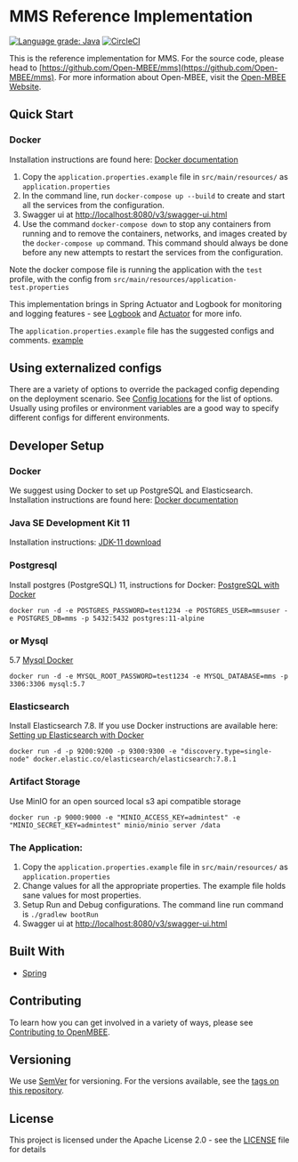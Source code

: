 # MMS Reference Implementation
[![Language grade: Java](https://img.shields.io/lgtm/grade/java/g/Open-MBEE/mms.svg?logo=lgtm&logoWidth=18)](https://lgtm.com/projects/g/Open-MBEE/mms/context:java) [![CircleCI](https://circleci.com/gh/Open-MBEE/mms.svg?style=svg)](https://circleci.com/gh/Open-MBEE/mms)

This is the reference implementation for MMS. For the source code, please head to [https://github.com/Open-MBEE/mms](https://github.com/Open-MBEE/mms). For more information about Open-MBEE, visit the [Open-MBEE Website](https://openmbee.org/).

## Quick Start
### Docker
Installation instructions are found here: [Docker documentation](https://docs.docker.com/)

1. Copy the `application.properties.example` file in `src/main/resources/` as `application.properties`
1. In the command line, run `docker-compose up --build` to create and start all the services from the configuration. 
1. Swagger ui at [http://localhost:8080/v3/swagger-ui.html](http://localhost:8080/v3/swagger-ui.html)
1. Use the command `docker-compose down` to stop any containers from running and to remove the containers, networks, and images created by the `docker-compose up` command. This command should always be done before any new attempts to restart the services from the configuration. 

Note the docker compose file is running the application with the `test` profile, with the config from `src/main/resources/application-test.properties`

This implementation brings in Spring Actuator and Logbook for monitoring and logging features - see [Logbook](https://github.com/zalando/logbook) and [Actuator](https://docs.spring.io/spring-boot/docs/current/reference/html/production-ready-features.html) for more info. 

The `application.properties.example` file has the suggested configs and comments. [example](https://github.com/Open-MBEE/mmsri/blob/develop/src/main/resources/application.properties.example)

## Using externalized configs
There are a variety of options to override the packaged config depending on the deployment scenario. See [Config locations](https://docs.spring.io/spring-boot/docs/current/reference/html/spring-boot-features.html#boot-features-external-config) for the list of options. Usually using profiles or environment variables are a good way to specify different configs for different environments.

## Developer Setup
### Docker 
We suggest using Docker to set up PostgreSQL and Elasticsearch.  Installation 
instructions are found here: [Docker documentation](https://docs.docker.com/)

### Java SE Development Kit 11
Installation instructions: [JDK-11 download](https://www.oracle.com/java/technologies/javase-jdk11-downloads.html)

### Postgresql
Install postgres (PostgreSQL) 11, instructions for Docker: [PostgreSQL with Docker](https://hub.docker.com/_/postgres)

    docker run -d -e POSTGRES_PASSWORD=test1234 -e POSTGRES_USER=mmsuser -e POSTGRES_DB=mms -p 5432:5432 postgres:11-alpine
    
### or Mysql
5.7 [Mysql Docker](https://hub.docker.com/_/mysql/)

    docker run -d -e MYSQL_ROOT_PASSWORD=test1234 -e MYSQL_DATABASE=mms -p 3306:3306 mysql:5.7

### Elasticsearch
Install Elasticsearch 7.8.  If you use Docker instructions are available here: [Setting up Elasticsearch with Docker](https://www.elastic.co/guide/en/elasticsearch/reference/current/docker.html)

    docker run -d -p 9200:9200 -p 9300:9300 -e "discovery.type=single-node" docker.elastic.co/elasticsearch/elasticsearch:7.8.1

### Artifact Storage
Use MinIO for an open sourced local s3 api compatible storage

    docker run -p 9000:9000 -e "MINIO_ACCESS_KEY=admintest" -e "MINIO_SECRET_KEY=admintest" minio/minio server /data
    
### The Application:
1. Copy the `application.properties.example` file in `src/main/resources/` as `application.properties`
1. Change values for all the appropriate properties. The example file holds sane values for most properties.
1. Setup Run and Debug configurations. The command line run command is `./gradlew bootRun`
1. Swagger ui at [http://localhost:8080/v3/swagger-ui.html](http://localhost:8080/v3/swagger-ui.html)

## Built With

* [Spring](https://spring.io)


## Contributing

To learn how you can get involved in a variety of ways, please see [Contributing to OpenMBEE](https://www.openmbee.org/contribute).

## Versioning

We use [SemVer](http://semver.org/) for versioning. For the versions available, see the [tags on this repository](https://github.com/Open-MBEE/mms-sdvc.git). 


## License

This project is licensed under the Apache License 2.0 - see the [LICENSE](LICENSE) file for details



